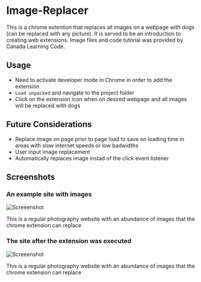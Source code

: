 # Image-Replacer

This is a chrome extention that replaces all images on a webpage with dogs (can be replaced with any picture). It is served to be an introduction to creating web extensions. Image files and code tutorial was provided by Canada Learning Code.

## Usage

* Need to activate developer mode in Chrome in order to add the extension
* `Load unpacked` and navigate to the project folder
* Click on the extension icon when on desired webpage and all images will be replaced with dogs

## Future Considerations

* Replace image on page prior to page load to save on loading time in areas with slow internet speeds or low badwidths
* User input image replacement
* Automatically replaces image instad of the click event listener

## Screenshots

### An example site with images 

![Screeenshot](https://github.com/nigelrodrigues15/Image-Replacer/blob/master/images/site.PNG)

This is a regular photography website with an abundance of images that the chrome extension can replace

### The site after the extension was executed 

![Screeenshot](https://github.com/nigelrodrigues15/Image-Replacer/blob/master/images/sitereplaced2.PNG)

This is a regular photography website with an abundance of images that the chrome extension can replace

